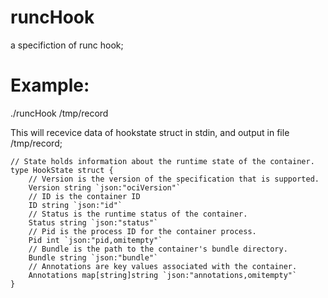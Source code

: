 # runcHook
a specifiction of runc hook;

# Example:
./runcHook /tmp/record

This will recevice data of hookstate struct in stdin, and output in file /tmp/record;
```
// State holds information about the runtime state of the container.
type HookState struct {
	// Version is the version of the specification that is supported.
	Version string `json:"ociVersion"`
	// ID is the container ID
	ID string `json:"id"`
	// Status is the runtime status of the container.
	Status string `json:"status"`
	// Pid is the process ID for the container process.
	Pid int `json:"pid,omitempty"`
	// Bundle is the path to the container's bundle directory.
	Bundle string `json:"bundle"`
	// Annotations are key values associated with the container.
	Annotations map[string]string `json:"annotations,omitempty"`
}
```
